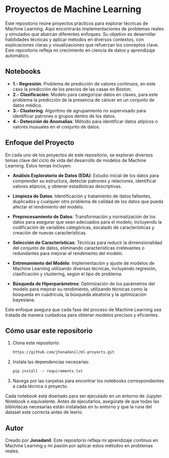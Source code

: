 # Proyectos de Machine Learning

Este repositorio reúne proyectos prácticos para explorar técnicas de Machine Learning. Aquí encontrarás implementaciones de problemas reales y simulados que abarcan diferentes enfoques. Su objetivo es desarrollar habilidades técnicas y aplicar métodos en diversos contextos, con explicaciones claras y visualizaciones que refuerzan los conceptos clave. Este repositorio refleja mi crecimiento en ciencia de datos y aprendizaje automático.

## Notebooks

- **1.- Regresión**: Problema de predicción de valores continuos, en este caso la predicción de los precios de las casas en Boston.
- **2.- Clasificación**: Modelo para categorizar datos en clases, para este problema la predicción de la presencia de cáncer en un conjunto de datos médico.
- **3.- Clustering**: Algoritmo de agrupamiento no supervisado para identificar patrones o grupos dentro de los datos.
- **4.- Detección de Anomalías**: Método para identificar datos atípicos o valores inusuales en el conjunto de datos.


## Enfoque del Proyecto

En cada uno de los proyectos de este repositorio, se exploran diversos temas clave del ciclo de vida del desarrollo de modelos de Machine Learning. Estos temas incluyen:

- **Análisis Exploratorio de Datos (EDA)**: Estudio inicial de los datos para comprender su estructura, detectar patrones y relaciones, identificar valores atípicos, y obtener estadísticas descriptivas.
  
- **Limpieza de Datos**: Identificación y tratamiento de datos faltantes, duplicados y cualquier otro problema de calidad de los datos que pueda afectar el rendimiento del modelo.

- **Preprocesamiento de Datos**: Transformación y normalización de los datos para asegurar que sean adecuados para el modelo, incluyendo la codificación de variables categóricas, escalado de características y creación de nuevas características.

- **Selección de Características**: Técnicas para reducir la dimensionalidad del conjunto de datos, eliminando características irrelevantes o redundantes para mejorar el rendimiento del modelo.

- **Entrenamiento del Modelo**: Implementación y ajuste de modelos de Machine Learning utilizando diversas técnicas, incluyendo regresión, clasificación y clustering, según el tipo de problema.

- **Búsqueda de Hiperparámetros**: Optimización de los parámetros del modelo para mejorar su rendimiento, utilizando técnicas como la búsqueda en cuadrícula, la búsqueda aleatoria y la optimización bayesiana.

Este enfoque asegura que cada fase del proceso de Machine Learning sea tratada de manera cuidadosa para obtener modelos precisos y eficientes.


## Cómo usar este repositorio

1. Clona este repositorio:
   ```bash
   https://github.com/jhonadanil/ml-proyects.git
   ```
2. Instala las dependencias necesarias:
   ```bash
   pip install -r requirements.txt
   ```
3. Navega por las carpetas para encontrar los notebooks correspondientes a cada técnica o proyecto.

Cada notebook está diseñado para ser ejecutado en un entorno de Jupyter Notebook o equivalente. Antes de ejecutarlos, asegúrate de que todas las bibliotecas necesarias están instaladas en tu entorno y que la runa del dataset este correcta antes de leerlo.

## Autor

Creado por **Jonadanil**. Este repositorio refleja mi aprendizaje continuo en Machine Learning y mi pasión por aplicar estos métodos en problemas reales.


